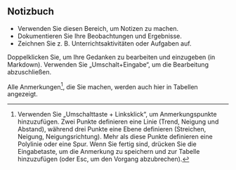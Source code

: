 ## Notizbuch

- Verwenden Sie diesen Bereich, um Notizen zu machen.
- Dokumentieren Sie Ihre Beobachtungen und Ergebnisse.
- Zeichnen Sie z. B. Unterrichtsaktivitäten oder Aufgaben auf.

Doppelklicken Sie, um Ihre Gedanken zu bearbeiten und einzugeben (in Markdown). Verwenden Sie „Umschalt+Eingabe“, um die Bearbeitung abzuschließen.

Alle Anmerkungen[^1], die Sie machen, werden auch hier in Tabellen angezeigt. 

[^1]: Verwenden Sie „Umschalttaste + Linksklick“, um Anmerkungspunkte hinzuzufügen. Zwei Punkte definieren eine Linie (Trend, Neigung und Abstand), während drei Punkte eine Ebene definieren (Streichen, Neigung, Neigungsrichtung). Mehr als diese Punkte definieren eine Polylinie oder eine Spur. Wenn Sie fertig sind, drücken Sie die Eingabetaste, um die Anmerkung zu speichern und zur Tabelle hinzuzufügen (oder Esc, um den Vorgang abzubrechen).
